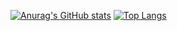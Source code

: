 [![Anurag's GitHub stats](https://github-readme-stats.vercel.app/api?username=ingra14m&show_icons=true&theme=synthwave&count_private=false)](https://github.com/ingra14m/github-readme-stats)
[![Top Langs](https://github-readme-stats.vercel.app/api/top-langs/?username=ingra14m&layout=compact&theme=gruvbox)](https://github.com/ingra14m/github-readme-stats)

<!-- 
**ingra14m/ingra14m** is a ✨ _special_ ✨ repository because its `README.md` (this file) appears on your GitHub profile.

Here are some ideas to get you started:

- 🔭 I’m currently working on ...
- 🌱 I’m currently learning ...
- 👯 I’m looking to collaborate on ...
- 🤔 I’m looking for help with ...
- 💬 Ask me about ...
- 📫 How to reach me: ...
- 😄 Pronouns: ...
- ⚡ Fun fact: ...
 -->
